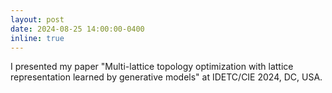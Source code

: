 ```yaml
---
layout: post
date: 2024-08-25 14:00:00-0400
inline: true
---
```

I presented my paper "Multi-lattice topology optimization with lattice representation learned by generative models" at IDETC/CIE 2024, DC, USA.